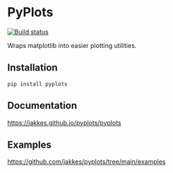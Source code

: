 # PyPlots
[![Build status](https://github.com/jakkes/pyplots/actions/workflows/python-app.yml/badge.svg?branch=main)](https://github.com/jakkes/pyplots/actions/workflows/python-app.yml)

Wraps matplotlib into easier plotting utilities. 

## Installation
```
pip install pyplots
```

## Documentation
https://jakkes.github.io/pyplots/pyplots

## Examples
https://github.com/jakkes/pyplots/tree/main/examples
